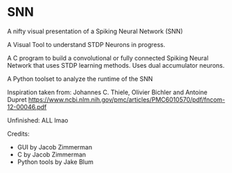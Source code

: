 # SNN

A nifty visual presentation of a Spiking Neural Network (SNN)

A Visual Tool to understand STDP Neurons in progress.

A C program to build a convolutional or fully connected Spiking Neural Network that uses STDP learning methods. Uses dual accumulator neurons.

A Python toolset to analyze the runtime of the SNN

Inspiration taken from: 
Johannes C. Thiele, Olivier Bichler and Antoine Dupret
https://www.ncbi.nlm.nih.gov/pmc/articles/PMC6010570/pdf/fncom-12-00046.pdf

Unfinished:
  ALL lmao
 
Credits:
* GUI by Jacob Zimmerman
* C by Jacob Zimmerman
* Python tools by Jake Blum
